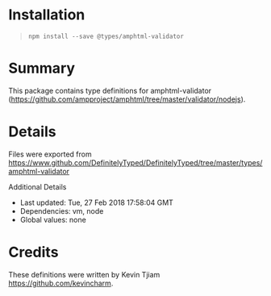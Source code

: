 # Installation
> `npm install --save @types/amphtml-validator`

# Summary
This package contains type definitions for amphtml-validator (https://github.com/ampproject/amphtml/tree/master/validator/nodejs).

# Details
Files were exported from https://www.github.com/DefinitelyTyped/DefinitelyTyped/tree/master/types/amphtml-validator

Additional Details
 * Last updated: Tue, 27 Feb 2018 17:58:04 GMT
 * Dependencies: vm, node
 * Global values: none

# Credits
These definitions were written by Kevin Tjiam <https://github.com/kevincharm>.
